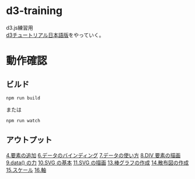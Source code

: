 # d3-training
d3.js練習用  
[d3チュートリアル日本語版](https://observablehq.com/@sugi2000/d3/2)をやっていく。
# 動作確認
## ビルド
```
npm run build
```
または
```
npm run watch
```
## アウトプット
[4.要素の追加](https://x-kaoki-x.github.io/d3-training/server/04.html)
[6.データのバインディング](https://x-kaoki-x.github.io/d3-training/server/05.html)
[7.データの使い方](https://x-kaoki-x.github.io/d3-training/server/07.html)
[8.DIV 要素の描画](https://x-kaoki-x.github.io/d3-training/server/08.html)
[9.data() の力](https://x-kaoki-x.github.io/d3-training/server/09.html)
[10.SVG の基本](https://x-kaoki-x.github.io/d3-training/server/10.html)
[11.SVG の描画](https://x-kaoki-x.github.io/d3-training/server/11.html)
[13.棒グラフの作成](https://x-kaoki-x.github.io/d3-training/server/13.html)
[14.散布図の作成](https://x-kaoki-x.github.io/d3-training/server/14.html)
[15.スケール](https://x-kaoki-x.github.io/d3-training/server/15.html)
[16.軸](https://x-kaoki-x.github.io/d3-training/server/16.html)